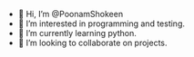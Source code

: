 - 👋 Hi, I’m @PoonamShokeen
- 👀 I’m interested in programming and testing.
- 🌱 I’m currently learning python.
- 💞️ I’m looking to collaborate on projects.


<!---
PoonamShokeen/PoonamShokeen is a ✨ special ✨ repository because its `README.md` (this file) appears on your GitHub profile.
You can click the Preview link to take a look at your changes.
--->
